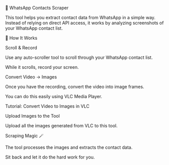 📱 WhatsApp Contacts Scraper

This tool helps you extract contact data from WhatsApp in a simple way.
Instead of relying on direct API access, it works by analyzing screenshots of your WhatsApp contact list.

🚀 How It Works

Scroll & Record

Use any auto-scroller tool to scroll through your WhatsApp contact list.

While it scrolls, record your screen.

Convert Video → Images

Once you have the recording, convert the video into image frames.

You can do this easily using VLC Media Player.

Tutorial: Convert Video to Images in VLC

Upload Images to the Tool

Upload all the images generated from VLC to this tool.

Scraping Magic 🪄

The tool processes the images and extracts the contact data.

Sit back and let it do the hard work for you.